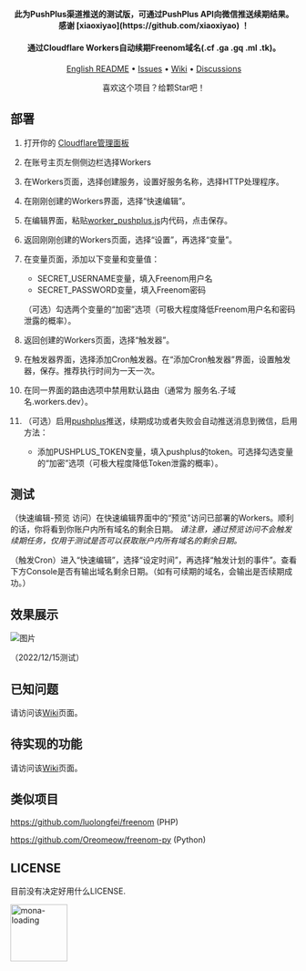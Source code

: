<h4 align="center">此为PushPlus渠道推送的测试版，可通过PushPlus API向微信推送续期结果。感谢 [xiaoxiyao](https://github.com/xiaoxiyao) ！</h4>

<h4 align="center">通过Cloudflare Workers自动续期Freenom域名(.cf .ga .gq .ml .tk)。</h4>

<p align="center">
  <a href="https://github.com/PencilNavigator/Freenom-Workers/blob/main/README.md">English README</a>
  •
  <a href="https://github.com/PencilNavigator/Freenom-Workers/issues">Issues</a>
  •
  <a href="https://github.com/PencilNavigator/Freenom-Workers/Wiki">Wiki</a>
  •
  <a href="https://github.com/PencilNavigator/Freenom-Workers/discussions" target="_blank">Discussions</a>
</p>
<p align="center">
 喜欢这个项目？给颗Star吧！
</p>

## 部署

1. 打开你的 [Cloudflare管理面板](https://dash.cloudflare.com)

2. 在账号主页左侧侧边栏选择Workers

3. 在Workers页面，选择创建服务，设置好服务名称，选择HTTP处理程序。

4. 在刚刚创建的Workers界面，选择“快速编辑”。

5. 在编辑界面，粘贴[worker_pushplus.js](https://github.com/PencilNavigator/freenom-workers/blob/wechatpush/worker_pushplus.js)内代码，点击保存。

6. 返回刚刚创建的Workers页面，选择“设置”，再选择“变量”。

7. 在变量页面，添加以下变量和变量值：
	- SECRET_USERNAME变量，填入Freenom用户名
	- SECRET_PASSWORD变量，填入Freenom密码

	（可选）勾选两个变量的“加密”选项（可极大程度降低Freenom用户名和密码泄露的概率）。

8. 返回创建的Workers页面，选择“触发器”。

9. 在触发器界面，选择添加Cron触发器。在“添加Cron触发器”界面，设置触发器，保存。推荐执行时间为一天一次。

10. 在同一界面的路由选项中禁用默认路由（通常为 服务名.子域名.workers.dev）。

11. （可选）启用[pushplus](https://www.pushplus.plus/)推送，续期成功或者失败会自动推送消息到微信，启用方法：
	- 添加PUSHPLUS_TOKEN变量，填入pushplus的token。可选择勾选变量的“加密”选项（可极大程度降低Token泄露的概率）。


## 测试

（快速编辑-预览 访问）在快速编辑界面中的“预览”访问已部署的Workers。顺利的话，你将看到你账户内所有域名的剩余日期。
_请注意，通过预览访问不会触发续期任务，仅用于测试是否可以获取账户内所有域名的剩余日期。_

（触发Cron）进入“快速编辑”，选择“设定时间”，再选择“触发计划的事件”。查看下方Console是否有输出域名剩余日期。（如有可续期的域名，会输出是否续期成功。）

## 效果展示
![图片](https://user-images.githubusercontent.com/85282140/207813815-99af2574-910d-40d1-908c-5f18de1a5648.png)

（2022/12/15测试）

## 已知问题

请访问该[Wiki](https://github.com/PencilNavigator/freenom-workers/wiki/Known-Issues)页面。

## 待实现的功能

请访问该[Wiki](https://github.com/PencilNavigator/freenom-workers/wiki/Planned-Enhancement)页面。

## 类似项目
https://github.com/luolongfei/freenom (PHP)

https://github.com/Oreomeow/freenom-py (Python)


## LICENSE
目前没有决定好用什么LICENSE.

<img title="mona-loading" alt="mona-loading" src="https://github.githubassets.com/images/mona-loading-dark.gif" width="100">

